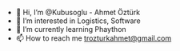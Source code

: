- 👋 Hi, I’m @Kubusoglu - Ahmet Öztürk
- 👀 I’m interested in Logistics, Software  
- 🌱 I’m currently learning Phaython
- 📫 How to reach me trozturkahmet@gmail.com

<!---
Kubusoglu/Kubusoglu is a ✨ special ✨ repository because its `README.md` (this file) appears on your GitHub profile.
You can click the Preview link to take a look at your changes.
--->

